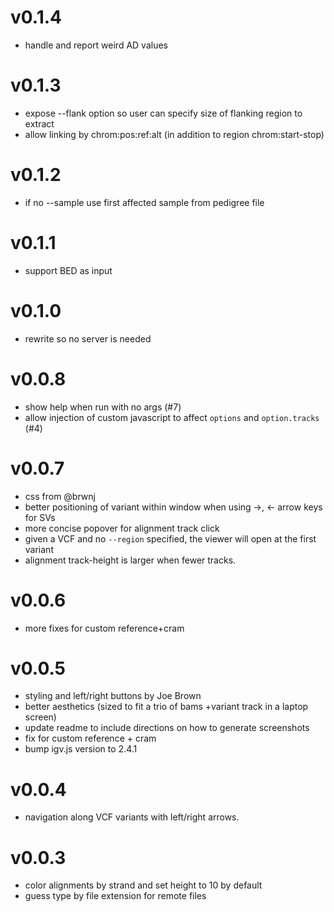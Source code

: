 v0.1.4
======
+ handle and report weird AD values

v0.1.3
======
+ expose --flank option so user can specify size of flanking region to extract
+ allow linking by chrom:pos:ref:alt (in addition to region chrom:start-stop)

v0.1.2
======
+ if no --sample use first affected sample from pedigree file


v0.1.1
======
+ support BED as input

v0.1.0
======
+ rewrite so no server is needed

v0.0.8
======
+ show help when run with no args (#7)
+ allow injection of custom javascript to affect `options` and `option.tracks` (#4)

v0.0.7
======
+ css from @brwnj
+ better positioning of variant within window when using ->, <- arrow keys for SVs
+ more concise popover for alignment track click
+ given a VCF and no `--region` specified, the viewer will open at the first variant
+ alignment track-height is larger when fewer tracks.

v0.0.6
======
+ more fixes for custom reference+cram

v0.0.5
======
+ styling and left/right buttons by Joe Brown
+ better aesthetics (sized to fit a trio of bams +variant track in a laptop screen)
+ update readme to include directions on how to generate screenshots
+ fix for custom reference + cram
+ bump igv.js version to 2.4.1

v0.0.4
======
+ navigation along VCF variants with left/right arrows.

v0.0.3
======
+ color alignments by strand and set height to 10 by default
+ guess type by file extension for remote files
